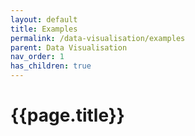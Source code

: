 ```yaml
---
layout: default
title: Examples
permalink: /data-visualisation/examples
parent: Data Visualisation
nav_order: 1
has_children: true
---
```


# {{page.title}}

